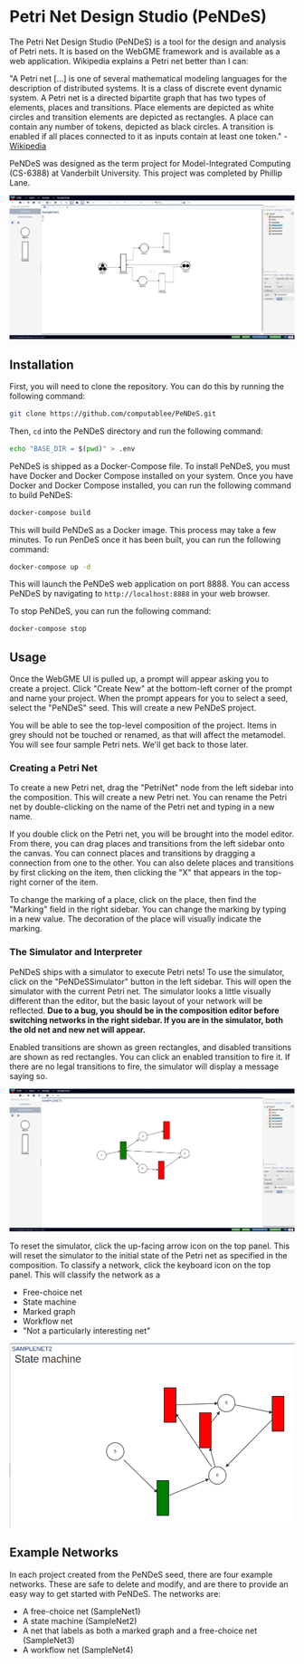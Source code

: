 # Petri Net Design Studio (PeNDeS)

The Petri Net Design Studio (PeNDeS) is a tool for the design and analysis of Petri nets. It is based on the WebGME framework and is available as a web application. Wikipedia explains a Petri net better than I can:

"A Petri net [...] is one of several mathematical modeling languages for the description of distributed systems. It is a class of discrete event dynamic system. A Petri net is a directed bipartite graph that has two types of elements, places and transitions. Place elements are depicted as white circles and transition elements are depicted as rectangles. A place can contain any number of tokens, depicted as black circles. A transition is enabled if all places connected to it as inputs contain at least one token." - [Wikipedia](https://en.wikipedia.org/wiki/Petri_net)

PeNDeS was designed as the term project for Model-Integrated Computing (CS-6388) at Vanderbilt University. This project was completed by Phillip Lane.

![PeNDeS](./media/image_1.png)

## Installation

First, you will need to clone the repository. You can do this by running the following command:

```bash
git clone https://github.com/computablee/PeNDeS.git
```

Then, `cd` into the PeNDeS directory and run the following command:

```bash
echo "BASE_DIR = $(pwd)" > .env
```

PeNDeS is shipped as a Docker-Compose file. To install PeNDeS, you must have Docker and Docker Compose installed on your system. Once you have Docker and Docker Compose installed, you can run the following command to build PeNDeS:

```bash
docker-compose build
```

This will build PeNDeS as a Docker image. This process may take a few minutes. To run PenDeS once it has been built, you can run the following command:

```bash
docker-compose up -d
```

This will launch the PeNDeS web application on port 8888. You can access PeNDeS by navigating to `http://localhost:8888` in your web browser.

To stop PeNDeS, you can run the following command:

```bash
docker-compose stop
```

## Usage

Once the WebGME UI is pulled up, a prompt will appear asking you to create a project. Click "Create New" at the bottom-left corner of the prompt and name your project. When the prompt appears for you to select a seed, select the "PeNDeS" seed. This will create a new PeNDeS project.

You will be able to see the top-level composition of the project. Items in grey should not be touched or renamed, as that will affect the metamodel. You will see four sample Petri nets. We'll get back to those later.

### Creating a Petri Net

To create a new Petri net, drag the "PetriNet" node from the left sidebar into the composition. This will create a new Petri net. You can rename the Petri net by double-clicking on the name of the Petri net and typing in a new name.

If you double click on the Petri net, you will be brought into the model editor. From there, you can drag places and transitions from the left sidebar onto the canvas. You can connect places and transitions by dragging a connection from one to the other. You can also delete places and transitions by first clicking on the item, then clicking the "X" that appears in the top-right corner of the item.

To change the marking of a place, click on the place, then find the "Marking" field in the right sidebar. You can change the marking by typing in a new value. The decoration of the place will visually indicate the marking.

### The Simulator and Interpreter

PeNDeS ships with a simulator to execute Petri nets! To use the simulator, click on the "PeNDeSSimulator" button in the left sidebar. This will open the simulator with the current Petri net. The simulator looks a little visually different than the editor, but the basic layout of your network will be reflected. **Due to a bug, you should be in the composition editor before switching networks in the right sidebar. If you are in the simulator, both the old net and new net will appear.** 

Enabled transitions are shown as green rectangles, and disabled transitions are shown as red rectangles. You can click an enabled transition to fire it. If there are no legal transitions to fire, the simulator will display a message saying so.

![PeNDeS Simulator](./media/image_2.png)

To reset the simulator, click the up-facing arrow icon on the top panel. This will reset the simulator to the initial state of the Petri net as specified in the composition. To classify a network, click the keyboard icon on the top panel. This will classify the network as a

* Free-choice net
* State machine
* Marked graph
* Workflow net
* "Not a particularly interesting net"

![PeNDeS Interpreter](./media/image_3.png)

## Example Networks

In each project created from the PeNDeS seed, there are four example networks. These are safe to delete and modify, and are there to provide an easy way to get started with PeNDeS. The networks are:

* A free-choice net (SampleNet1)
* A state machine (SampleNet2)
* A net that labels as both a marked graph and a free-choice net (SampleNet3)
* A workflow net (SampleNet4)